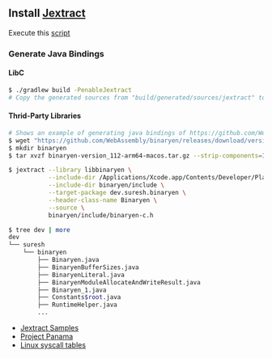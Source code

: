 ## Install [Jextract][Jextract]

Execute this [script](../../scripts/jextract.sh)

### Generate Java Bindings

#### LibC

```bash
$ ./gradlew build -PenableJextract
# Copy the generated sources from "build/generated/sources/jextract" to "src/main/java"
```

#### Thrid-Party Libraries

```bash
# Shows an example of generating java bindings of https://github.com/WebAssembly/binaryen
$ wget "https://github.com/WebAssembly/binaryen/releases/download/version_112/binaryen-version_112-arm64-macos.tar.gz"
$ mkdir binaryen
$ tar xvzf binaryen-version_112-arm64-macos.tar.gz --strip-components=1 -C binaryen

$ jextract --library libbinaryen \
           --include-dir /Applications/Xcode.app/Contents/Developer/Platforms/MacOSX.platform/Developer/SDKs/MacOSX.sdk/usr/include \
           --include-dir binaryen/include \
           --target-package dev.suresh.binaryen \
           --header-class-name Binaryen \
           --source \
           binaryen/include/binaryen-c.h

$ tree dev | more
dev
└── suresh
    └── binaryen
        ├── Binaryen.java
        ├── BinaryenBufferSizes.java
        ├── BinaryenLiteral.java
        ├── BinaryenModuleAllocateAndWriteResult.java
        ├── Binaryen_1.java
        ├── Constants$root.java
        ├── RuntimeHelper.java
        ...
```

* [Jextract Samples](https://github.com/openjdk/jextract/tree/master/samples)
* [Project Panama](https://github.com/openjdk/panama-foreign)
* [Linux syscall tables](https://syscalls.mebeim.net/)

[Jextract]:  https://github.com/openjdk/jextract
